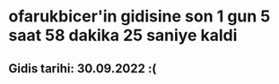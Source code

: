 # ofarukbicer'in gidisine son 1 gun 5 saat 58 dakika 25 saniye kaldi

## Gidis tarihi: 30.09.2022 :(